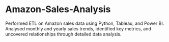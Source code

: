 # Amazon-Sales-Analysis
 Performed ETL on Amazon sales data using Python, Tableau, and Power BI. Analysed  monthly and yearly sales trends, identified key metrics, and uncovered relationships through detailed data analysis.
